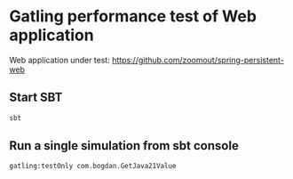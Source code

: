 Gatling performance test of Web application 
===========================================
Web application under test: https://github.com/zoomout/spring-persistent-web

Start SBT
---------
```bash
sbt
```

Run a single simulation from sbt console
-----------------------
```bash
gatling:testOnly com.bogdan.GetJava21Value
```

